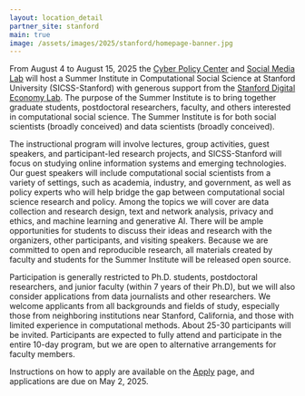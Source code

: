 ```yaml
---
layout: location_detail
partner_site: stanford
main: true
image: /assets/images/2025/stanford/homepage-banner.jpg
---
```


From August 4 to August 15, 2025 the [Cyber Policy Center](https://cyber.fsi.stanford.edu/) and [Social Media Lab](https://sml.stanford.edu/) will host a Summer Institute in Computational Social Science at Stanford University (SICSS-Stanford) with generous support from the [Stanford Digital Economy Lab](https://digitaleconomy.stanford.edu/). The purpose of the Summer Institute is to bring together graduate students, postdoctoral researchers, faculty, and others interested in computational social science. The Summer Institute is for both social scientists (broadly conceived) and data scientists (broadly conceived).

The instructional program will involve lectures, group activities, guest speakers, and participant-led research projects, and SICSS-Stanford will focus on studying online information systems and emerging technologies. Our guest speakers will include computational social scientists from a variety of settings, such as academia, industry, and government, as well as policy experts who will help bridge the gap between computational social science research and policy. Among the topics we will cover are data collection and research design, text and network analysis, privacy and ethics, and machine learning and generative AI. There will be ample opportunities for students to discuss their ideas and research with the organizers, other participants, and visiting speakers. Because we are committed to open and reproducible research, all materials created by faculty and students for the Summer Institute will be released open source.

Participation is generally restricted to Ph.D. students, postdoctoral researchers, and junior faculty (within 7 years of their Ph.D), but we will also consider applications from data journalists and other researchers. We welcome applicants from all backgrounds and fields of study, especially those from neighboring institutions near Stanford, California, and those with limited experience in computational methods. About 25-30 participants will be invited. Participants are expected to fully attend and participate in the entire 10-day program, but we are open to alternative arrangements for faculty members. 

Instructions on how to apply are available on the [Apply](https://sicss.io/2025/stanford/apply) page, and applications are due on May 2, 2025.